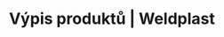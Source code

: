 ---
Link: "file:/Users/vinayakpatel/Downloads/www.weldplast.cz/produkty%3Fpg=31"
product_name: "null"
product_id: "null"
title: "Výpis produktů | Weldplast"
product_desc: ""
product_specs: ""
product_downloads: ""
href: ""
accessories: ""
similar_products: ""
---